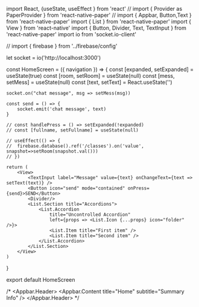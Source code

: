 import React, {useState, useEffect } from 'react'
// import { Provider as PaperProvider } from 'react-native-paper'
// import { Appbar, Button,Text } from 'react-native-paper'
import { List } from 'react-native-paper'
import { View } from 'react-native'
import { Button, Divider, Text, TextInput } from 'react-native-paper'
import io from 'socket.io-client'

// import { firebase } from '../firebase/config'

let socket = io('http://localhost:3000')

const HomeScreen = ({ navigation }) => {
	const [expanded, setExpanded] = useState(true)
	const [room, setRoom] = useState(null)
	const [mess, setMess] = useState(null)
	const [text, setText] = React.useState('')

	socket.on("chat message", msg => setMess(msg))

	const send = () => {
		socket.emit('chat message', text)
	}

	// const handlePress = () => setExpanded(!expanded)
	// const [fullname, setFullname] = useState(null)

	// useEffect(() => {
	// 	firebase.database().ref('/classes').on('value', snapshot=>setRoom(snapshot.val()))
	// })

	return (
		<View>
			<TextInput label="Message" value={text} onChangeText={text => setText(text)} />
			<Button icon="send" mode="contained" onPress={send}>SEND</Button>
			<Divider/>
			<List.Section title="Accordions">
				<List.Accordion
					title="Uncontrolled Accordion"
					left={props => <List.Icon {...props} icon="folder" />}>
					<List.Item title="First item" />
					<List.Item title="Second item" />
				</List.Accordion>
			</List.Section>
		</View>
	)
}

export default HomeScreen

/*
<PaperProvider>
			<Appbar.Header>
				<Appbar.Content title="Home" subtitle="Summary Info" />
			</Appbar.Header>
		</PaperProvider>
*/